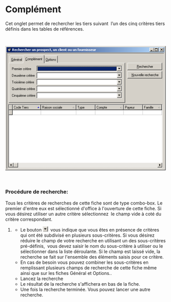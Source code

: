 # Complément

Cet onglet permet de rechercher les tiers suivant  l’un des cinq 
 critères tiers définis dans les tables de références.


 


![](complement_fr.gif)



 


 


### Procédure de recherche:


Tous les critères de recherches de cette fiche sont de type combo-box. 
 Le premier d'entre eux est sélectionné d'office à l'ouverture de cette 
 fiche. Si vous désirez utiliser un autre critère sélectionnez  le 
 champ vide à coté du critère correspondant.


1. * Le bouton ![](flechemenu.gif) 
	  vous indique que vous êtes en présence de critères qui ont 
	 été subdivisé en plusieurs sous-critères. Si vous désirez réduire 
	 le champ de votre recherche en utilisant un des sous-critères 
	 pré-définis,  vous devez saisir le nom du sous-critère à 
	 utiliser ou le sélectionner dans la liste déroulante. Si le champ 
	 est laissé vide, la recherche se fait sur l'ensemble des éléments 
	 saisis pour ce critère.
	* En cas de besoin vous pouvez combiner les sous-critères 
	 en remplissant plusieurs champs de recherche de cette fiche même 
	 ainsi que sur les fiches Général et Options..
	* Lancez la recherche
	* Le résultat de la recherche s'affichera en bas 
	 de la fiche.
	* Une fois la recherche terminée. Vous pouvez lancer 
	 une autre recherche.


